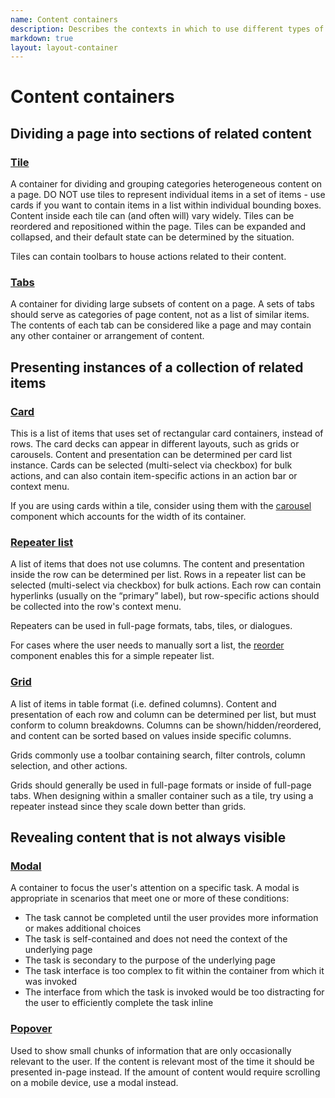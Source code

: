 ```yaml
---
name: Content containers
description: Describes the contexts in which to use different types of content containers.
markdown: true
layout: layout-container
---
```


# Content containers

## Dividing a page into sections of related content

### [Tile](../../components/tiles)

A container for dividing and grouping categories heterogeneous content on a page. DO NOT use tiles to represent individual items in a set of items - use cards if you want to contain items in a list within individual bounding boxes. Content inside each tile can (and often will) vary widely. Tiles can be reordered and repositioned within the page. Tiles can be expanded and collapsed, and their default state can be determined by the situation. 

Tiles can contain toolbars to house actions related to their content.  

### [Tabs](../../components/tabset)

A container for dividing large subsets of content on a page. A sets of tabs should serve as categories of page content, not as a list of similar items. The contents of each tab can be considered like a page and may contain any other container or arrangement of content. 

## Presenting instances of a collection of related items

### [Card](../../components/card)

This is a list of items that uses set of rectangular card containers, instead of rows. The card decks can appear in different layouts, such as grids or carousels. Content and presentation can be determined per card list instance. Cards can be selected (multi-select via checkbox) for bulk actions, and can also contain item-specific actions in an action bar or context menu. 

If you are using cards within a tile, consider using them with the [carousel](../../components/carousel) component which accounts for the width of its container. 

### [Repeater list](../../components/repeater)

A list of items that does not use columns. The content and presentation inside the row can be determined per list. Rows in a repeater list can be selected (multi-select via checkbox) for bulk actions. Each row can contain hyperlinks (usually on the “primary” label), but row-specific actions should be collected into the row's context menu. 

Repeaters can be used in full-page formats, tabs, tiles, or dialogues. 

For cases where the user needs to manually sort a list, the [reorder](../../components/reorder) component enables this for
a simple repeater list.  

### [Grid](../../components/grids)

A list of items in table format (i.e. defined columns). Content and presentation of each row and column can be determined per list, but must conform to column breakdowns. Columns can be shown/hidden/reordered, and content can be sorted based on values inside specific columns. 

Grids commonly use a toolbar containing search, filter controls, column selection, and other actions. 

Grids should generally be used in full-page formats or inside of full-page tabs. When designing within a smaller container such as a tile, try using a repeater instead since they scale down better than grids. 

## Revealing content that is not always visible

### [Modal](../../components/modal)

A container to focus the user's attention on a specific task. A modal is appropriate in scenarios that meet one or more of these conditions: 

* The task cannot be completed until the user provides more information or makes additional choices 
* The task is self-contained and does not need the context of the underlying page 
* The task is secondary to the purpose of the underlying page 
* The task interface is too complex to fit within the container from which it was invoked 
* The interface from which the task is invoked would be too distracting for the user to efficiently complete the task inline 

### [Popover](../../components/popover)

Used to show small chunks of information that are only occasionally relevant to the user. If the content is relevant most of the time it should be presented in-page instead. If the amount of content would require scrolling on a mobile device, use a modal instead.
